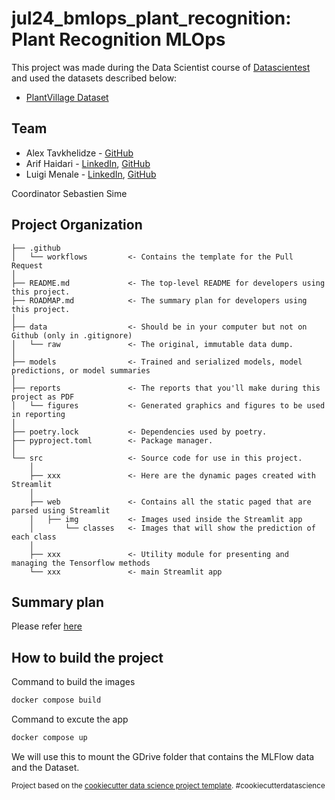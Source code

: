 # jul24_bmlops_plant_recognition: Plant Recognition MLOps

This project was made during the Data Scientist course of [Datascientest](https://datascientest.com/en) and used the datasets described below:
- [PlantVillage Dataset](https://www.kaggle.com/datasets/abdallahalidev/plantvillage-dataset)

## Team

- Alex Tavkhelidze - [GitHub](https://github.com/alexbgg)
- Arif Haidari - [LinkedIn](https://www.linkedin.com/in/arif-haidari/), [GitHub](https://github.com/arifhaidari)
- Luigi Menale - [LinkedIn](https://www.linkedin.com/in/lmenale/), [GitHub](https://github.com/lmenale)

Coordinator Sebastien Sime

## Project Organization

    ├── .github
    │   └── workflows         <- Contains the template for the Pull Request
    │
    ├── README.md             <- The top-level README for developers using this project.
    ├── ROADMAP.md            <- The summary plan for developers using this project.
    │
    ├── data                  <- Should be in your computer but not on Github (only in .gitignore)
    │   └── raw               <- The original, immutable data dump.
    │
    ├── models                <- Trained and serialized models, model predictions, or model summaries
    │
    ├── reports               <- The reports that you'll make during this project as PDF
    │   └── figures           <- Generated graphics and figures to be used in reporting
    │
    ├── poetry.lock           <- Dependencies used by poetry.
    ├── pyproject.toml        <- Package manager.
    │
    └── src                   <- Source code for use in this project.
        │
        ├── xxx               <- Here are the dynamic pages created with Streamlit
        │
        ├── web               <- Contains all the static paged that are parsed using Streamlit
        │   ├── img           <- Images used inside the Streamlit app
        │       └── classes   <- Images that will show the prediction of each class
        │
        ├── xxx               <- Utility module for presenting and managing the Tensorflow methods
        └── xxx               <- main Streamlit app


## Summary plan
Please refer [here](ROADMAP.md)

## How to build the project

Command to build the images
```bash
docker compose build
```

Command to excute the app
```bash
docker compose up
```

We will use this to mount the GDrive folder that contains the MLFlow data and the Dataset.


<p><small>Project based on the <a target="_blank" href="https://drivendata.github.io/cookiecutter-data-science/">cookiecutter data science project template</a>. #cookiecutterdatascience</small></p>
